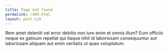 ```yaml
---
title: Page not found
permalink: /404.html
layout: post.njk
---
```


Rem amet deleniti vel error debitis non iure enim et omnis illum? Eum officiis neque ex galisum repellat qui itaque nihil id laboriosam consequuntur aut laboriosam aliquam aut enim veritatis ut quas voluptatum.
